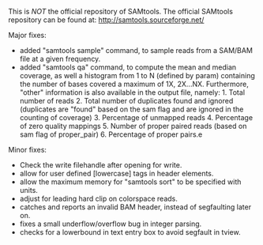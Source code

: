This is *NOT* the official repository of SAMtools.  The official SAMtools repository can be found at: http://samtools.sourceforge.net/ 

Major fixes:
- added "samtools sample" command, to sample reads from a SAM/BAM file at a given frequency.
- added "samtools qa" command, to compute the mean and median coverage, as well a histogram from 1 to N (defined by param) containing the number of bases covered a maximum of 1X, 2X...NX. Furthermore, "other" information is also available in the output file, namely:
		1. Total number of reads
		2. Total number of duplicates found and ignored (duplicates are "found" based on the sam flag and are ignored in the counting of coverage)
		3. Percentage of unmapped reads
		4. Percentage of zero quality mappings
		5. Number of proper paired reads (based on sam flag of proper_pair)
		6. Percentage of proper pairs.e

Minor fixes:
- Check the write filehandle after opening for write.
- allow for user defined [lowercase] tags in header elements.
- allow the maximum memory for "samtools sort" to be specified with units.
- adjust for leading hard clip on colorspace reads.
- catches and reports an invalid BAM header, instead of segfaulting later on.
- fixes a small underflow/overflow bug in integer parsing.
- checks for a lowerbound in text entry box to avoid segfault in tview.

